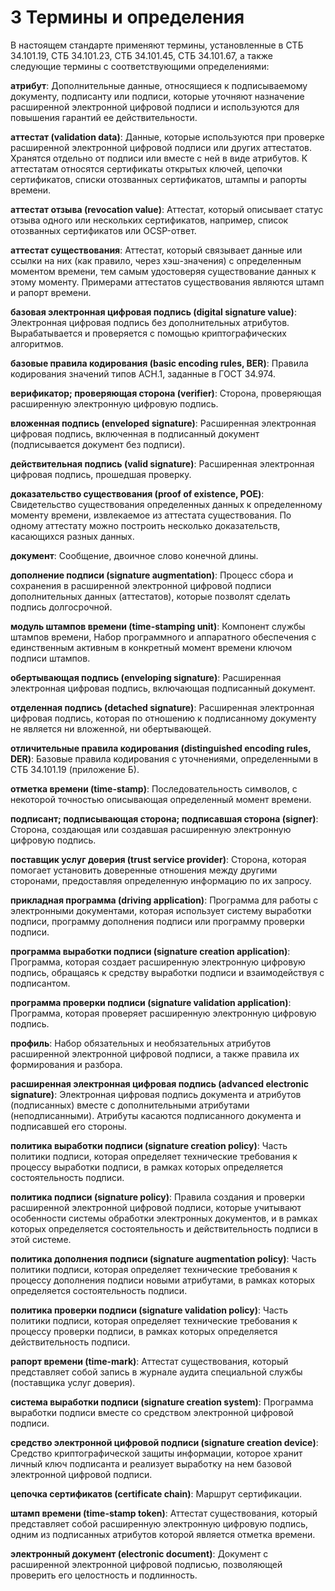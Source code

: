 # 3 Термины и определения

В настоящем стандарте применяют термины, установленные в СТБ 34.101.19,
СТБ 34.101.23, СТБ 34.101.45, СТБ 34.101.67, а также следующие термины с 
соответствующими определениями:

**атрибут**: 
Дополнительные данные, относящиеся к подписываемому документу, подписанту
или подписи, которые уточняют назначение расширенной электронной цифровой
подписи и используются для повышения гарантий ее действительности.

**аттестат (validation data)**: 
Данные, которые используются при проверке расширенной электронной цифровой
подписи или других аттестатов. Хранятся отдельно от подписи или вместе с
ней в виде атрибутов. К аттестатам относятся сертификаты открытых ключей,
цепочки сертификатов, списки отозванных сертификатов, штампы и рапорты
времени.

<!--
Validation Data: additional data that may be used by a verifier of
electronic signatures to determine that the signature is valid.
-->

**аттестат отзыва (revocation value)**: 
Аттестат, который описывает статус отзыва одного или нескольких
сертификатов, например, список отозванных сертификатов или OCSP-ответ.

<!--
todo: можно понять, что именно отзыва, хотя скорее статуса
-->

**аттестат существования**: 
Аттестат, который связывает данные или ссылки на них (как правило, через
хэш-значения) с определенным моментом времени, тем самым удостоверяя
существование данных к этому моменту. Примерами аттестатов существования
являются штамп и рапорт времени.

**базовая электронная цифровая подпись (digital signature value)**: 
Электронная цифровая подпись без дополнительных атрибутов.
Вырабатывается и проверяется с помощью криптографических алгоритмов.

**базовые правила кодирования (basic encoding rules, BER)**: 
Правила кодирования значений типов АСН.1, заданные в ГОСТ 34.974.

**верификатор; проверяющая сторона (verifier)**: 
Cторона, проверяющая расширенную электронную цифровую подпись.

**вложенная подпись (enveloped signature)**: 
Расширенная электронная цифровая подпись, включенная в подписанный документ
(подписывается документ без подписи).

**действительная подпись (valid signature)**: 
Расширенная электронная цифровая подпись, прошедшая проверку. 

**доказательство существования (proof of existence, POE)**: 
Свидетельство существования определенных данных к определенному моменту
времени, извлекаемое из аттестата существования. По одному аттестату можно
построить несколько доказательств, касающихся разных данных.

**документ**: 
Сообщение, двоичное слово конечной длины.

**дополнение подписи (signature augmentation)**: 
Процесс cбора и сохранения в расширенной электронной цифровой подписи
дополнительных данных (аттестатов), которые позволят сделать подпись
долгосрочной.

<!--
**издатель политики подписи (signature policy issuer)**: 
Сторона, определяющая и издающая политику подписи. 
-->

**модуль штампов времени (time-stamping unit)**: 
Компонент службы штампов времени, Набор программного и аппаратного
обеспечения с единственным активным в конкретный момент времени ключом
подписи штампов.

<!--
Time-Stamping Unit (TSU): a set of hardware and software that is
managed as a unit and has a single time-stamp token signing key
active at a time.
-->

<!--
Нужен ли вообще этот термин?
-->

**обертывающая подпись (enveloping signature)**: 
Расширенная электронная цифровая подпись, включающая подписанный документ.

**отделенная подпись (detached signature)**: 
Расширенная электронная цифровая подпись, которая по отношению к подписанному 
документу не является ни вложенной, ни обертывающей. 

**отличительные правила кодирования (distinguished encoding rules, DER)**: 
Базовые правила кодирования с уточнениями, определенными в СТБ 34.101.19 
(приложение Б). 

**отметка времени (time-stamp)**: 
Последовательность символов, с некоторой точностью описывающая определенный 
момент времени. 

<!--
**период отсрочки (grace period)**: 
Промежуток времени, отведенный для передачи 
заинтересованным сторонам сведений об отзыве сертификата. 
-->

<!-- 
todo: убрать?

Grace Period: a time period that permits the certificate revocation
information to propagate through the revocation process to relying
parties. 
-->

**подписант; подписывающая сторона; подписавшая сторона (signer)**: 
Сторона, создающая или создавшая расширенную электронную цифровую подпись. 

<!-- 
**последующая проверка (subsequent verification)**: 
Процесс, выполняемый верификатором для оценки действительности расширенной 
электронной цифровой подписи после ее создания и завершения исходной проверки. 
Для последующей проверки не требуются дополнительные аттестаты, кроме тех, что  
были получены во время исходной проверки. 
-->

<!--
todo: убрать?
-->

**поставщик услуг доверия (trust service provider)**:
Сторона, которая помогает установить доверенные отношения между другими 
сторонами, предоставляя определенную информацию по их запросу.

<!-- trust service provider, TSP 
В новых стандартах именно "trust", хотя раньше было "trusted"
-->

**прикладная программа (driving application)**: 
Программа для работы с электронными документами, которая использует систему
выработки подписи, программу дополнения подписи или программу проверки
подписи.

**программа выработки подписи (signature creation application)**: 
Программа, которая создает расширенную электронную цифровую подпись,
обращаясь к средству выработки подписи и взаимодействуя с подписантом.

**программа проверки подписи (signature validation application)**: 
Программа, которая проверяет расширенную электронную цифровую подпись.

<!--
**программа дополнения подписи (signature augmentation application)**: 
Программа, которая дополняет расширенную электронную цифровую подпись
новыми неподписанными атрибутами, как правило, аттестатами проверки.
-->

<!--
todo: проверить использование
-->

<!--
**продление подписи**: 
Дополнение подписи, при котором в нее добавляется штамп времени от
предыдущих атрибутов. Штамп удостоверяет существование подписи к
определенному моменту времени, тем самым позволяя сохранить гарантии
действительности подписи даже при снижении стойкости криптографических
алгоритмов, которые использовались для построения предыдущих атрибутов.
-->

**профиль**:
Набор обязательных и необязательных атрибутов расширенной электронной
цифровой подписи, а также правила их формирования и разбора.

**расширенная электронная цифровая подпись (advanced electronic signature)**: 
Электронная цифровая подпись документа и атрибутов (подписанных) вместе с
дополнительными атрибутами (неподписанными). Атрибуты касаются подписанного
документа и подписавшей его стороны.

**политика выработки подписи (signature creation policy)**: 
Часть политики подписи, которая определяет технические требования к
процессу выработки подписи, в рамках которых определяется состоятельность
подписи.

**политика подписи (signature policy)**: 
Правила создания и проверки расширенной электронной цифровой подписи,
которые учитывают особенности системы обработки электронных документов, 
и в рамках которых определяется состоятельность и действительность подписи
в этой системе.

<!--
Signature Policy: a set of rules for the creation and validation of
an electronic signature that defines the technical and procedural
requirements for electronic signature creation and validation, in
order to meet a particular business need, and under which the
signature can be determined to be valid.

A signature policy is a set of rules for the creation and validation of an 
electronic signature, under which the validity of signature can be determined. 
A given legal/contractual context may recognize a particular signature policy 
as meeting its requirements.
-->

**политика дополнения подписи (signature augmentation policy)**: 
Часть политики подписи, которая определяет технические требования к
процессу дополнения подписи новыми атрибутами, в рамках которых
определяется состоятельность подписи.

**политика проверки подписи (signature validation policy)**: 
Часть политики подписи, которая определяет технические требования к
процессу проверки подписи, в рамках которых определяется действительность
подписи.

<!--
Signature Validation Policy: part of the signature policy that
specifies the technical requirements on the signer in creating a
signature and verifier when validating a signature.
-->

**рапорт времени (time-mark)**:
Аттестат существования, который представляет собой запись в журнале аудита 
специальной службы (поставщика услуг доверия). 

<!--
Time-Mark: information in an audit trail from a Trusted Service
Provider that binds a representation of a datum to a particular time,
thus establishing evidence that the datum existed before that time.
-->

**система выработки подписи (signature creation system)**: 
Программа выработки подписи вместе со средством электронной цифровой подписи.

<!--
**служба рапортов времени (time-marking authority)**: 
Поставщик услуг доверия, который создает записи в журнале аудита, 
фиксируя существование определенных данных к определенному моменту времени. 
-->

<!--
todo: убрать?

Time-Marking Authority: a trusted third party that creates records in
an audit trail in order to indicate that a datum existed before a
particular point in time.
-->

<!--
**служба штампов времени (time-stamping authority)**: 
Поставщик услуг доверия, который создает штампы времени для подтверждения 
существования данных к определенному моменту времени. 
-->

<!--
Time-Stamping Authority (TSA): a trusted third party that creates
time-stamp tokens in order to indicate that a datum existed at a
particular point in time.
-->

**средство электронной цифровой подписи (signature creation device)**: 
Средство криптографической защиты информации, которое хранит 
личный ключ подписанта и реализует выработку на нем базовой 
электронной цифровой подписи.

**цепочка сертификатов (certificate chain)**: 
Маршрут сертификации.

**штамп времени (time-stamp token)**: 
Аттестат существования, который представляет собой расширенную электронную 
цифровую подпись, одним из подписанных атрибутов которой является отметка 
времени.

<!--
Time-Stamp Token: a data object that binds a representation of a
datum to a particular time, thus establishing evidence that the datum
existed before that time.
todo: синхронизировать с СТБ 34.101.ts
-->

**электронный документ (electronic document)**: 
Документ с расширенной электронной цифровой подписью, позволяющей проверить 
его целостность и подлинность. 
